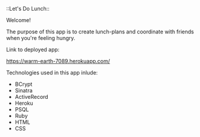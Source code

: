::Let's Do Lunch::

Welcome!

The purpose of this app is to create lunch-plans and coordinate with friends when you're feeling hungry.

Link to deployed app:

https://warm-earth-7089.herokuapp.com/

Technologies used in this app inlude:

- BCrypt
- Sinatra
- ActiveRecord
- Heroku
- PSQL
- Ruby 
- HTML
- CSS
